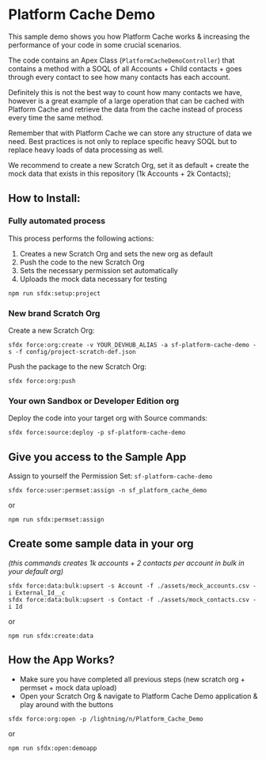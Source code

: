 # Platform Cache Demo

This sample demo shows you how Platform Cache works & increasing the performance of your code in some crucial scenarios.

The code contains an Apex Class (`PlatformCacheDemoController`) that contains a method with a SOQL of all Accounts + Child contacts + goes through every contact to see how many contacts has each account.

Definitely this is not the best way to count how many contacts we have, however is a great example of a large operation that can be cached with Platform Cache and retrieve the data from the cache instead of process every time the same method.

Remember that with Platform Cache we can store any structure of data we need. Best practices is not only to replace specific heavy SOQL but to replace heavy loads of data processing as well.

We recommend to create a new Scratch Org, set it as default + create the mock data that exists in this repository (1k Accounts + 2k Contacts);

## How to Install:

### Fully automated process

This process performs the following actions:

1. Creates a new Scratch Org and sets the new org as default
2. Push the code to the new Scratch Org
3. Sets the necessary permission set automatically
4. Uploads the mock data necessary for testing

```
npm run sfdx:setup:project
```

### New brand Scratch Org

Create a new Scratch Org:

```
sfdx force:org:create -v YOUR_DEVHUB_ALIAS -a sf-platform-cache-demo -s -f config/project-scratch-def.json
```

Push the package to the new Scratch Org:

```
sfdx force:org:push
```

### Your own Sandbox or Developer Edition org

Deploy the code into your target org with Source commands:

```
sfdx force:source:deploy -p sf-platform-cache-demo
```

## Give you access to the Sample App

Assign to yourself the Permission Set: `sf-platform-cache-demo`

```
sfdx force:user:permset:assign -n sf_platform_cache_demo
```

or

```
npm run sfdx:permset:assign
```

## Create some sample data in your org

_(this commands creates 1k accounts + 2 contacts per account in bulk in your default org)_

```
sfdx force:data:bulk:upsert -s Account -f ./assets/mock_accounts.csv -i External_Id__c
sfdx force:data:bulk:upsert -s Contact -f ./assets/mock_contacts.csv -i Id
```

or

```
npm run sfdx:create:data
```

## How the App Works?

-   Make sure you have completed all previous steps (new scratch org + permset + mock data upload)
-   Open your Scratch Org & navigate to Platform Cache Demo application & play around with the buttons

```
sfdx force:org:open -p /lightning/n/Platform_Cache_Demo
```

or

```
npm run sfdx:open:demoapp
```
